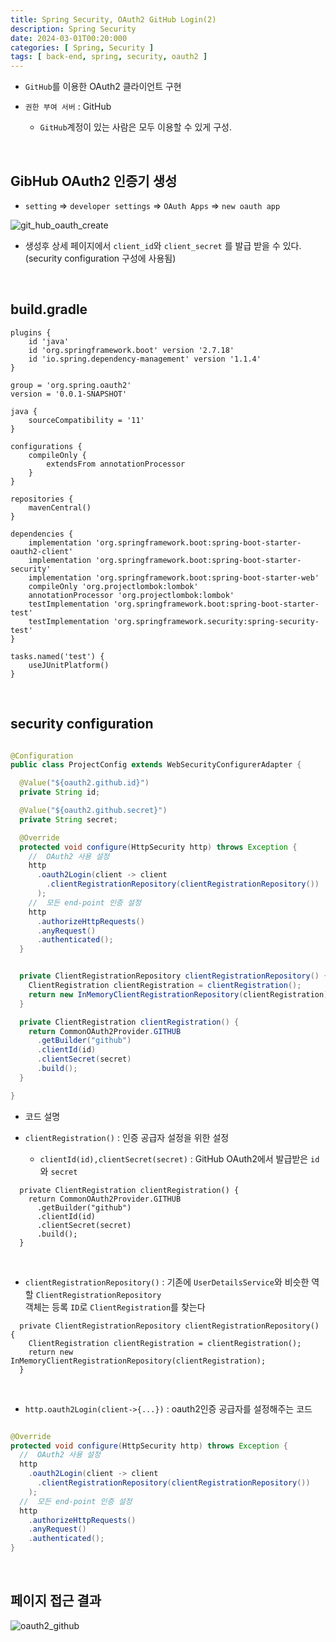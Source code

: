 ```yaml
---
title: Spring Security, OAuth2 GitHub Login(2)
description: Spring Security
date: 2024-03-01T00:20:000
categories: [ Spring, Security ]
tags: [ back-end, spring, security, oauth2 ]
---
```


- ```GitHub```를 이용한 OAuth2 클라이언트 구현

- ```권한 부여 서버``` : GitHub
  - ```GitHub```계정이 있는 사람은 모두 이용할 수 있게 구성.

<br>

<h2> GibHub OAuth2 인증기 생성 </h2>

- ```setting``` ⇒ ```developer settings``` ⇒ ```OAuth Apps``` ⇒ ```new oauth app```

![git_hub_oauth_create](https://github.com/AngryPig123/AngryPig123.github.io/assets/86225268/7e8fe2a4-b512-4850-b8ba-12912146ed1a)

- 생성후 상세 페이지에서 ```client_id```와 ```client_secret``` 를 발급 받을 수 있다.(security configuration 구성에 사용됨)

<br>

<h2> build.gradle </h2>

```text
plugins {
    id 'java'
    id 'org.springframework.boot' version '2.7.18'
    id 'io.spring.dependency-management' version '1.1.4'
}

group = 'org.spring.oauth2'
version = '0.0.1-SNAPSHOT'

java {
    sourceCompatibility = '11'
}

configurations {
    compileOnly {
        extendsFrom annotationProcessor
    }
}

repositories {
    mavenCentral()
}

dependencies {
    implementation 'org.springframework.boot:spring-boot-starter-oauth2-client'
    implementation 'org.springframework.boot:spring-boot-starter-security'
    implementation 'org.springframework.boot:spring-boot-starter-web'
    compileOnly 'org.projectlombok:lombok'
    annotationProcessor 'org.projectlombok:lombok'
    testImplementation 'org.springframework.boot:spring-boot-starter-test'
    testImplementation 'org.springframework.security:spring-security-test'
}

tasks.named('test') {
    useJUnitPlatform()
}

```

<br>

<h2> security configuration </h2>

```java

@Configuration
public class ProjectConfig extends WebSecurityConfigurerAdapter {

  @Value("${oauth2.github.id}")
  private String id;

  @Value("${oauth2.github.secret}")
  private String secret;

  @Override
  protected void configure(HttpSecurity http) throws Exception {
    //  OAuth2 사용 설정
    http
      .oauth2Login(client -> client
        .clientRegistrationRepository(clientRegistrationRepository())
      );
    //  모든 end-point 인증 설정
    http
      .authorizeHttpRequests()
      .anyRequest()
      .authenticated();
  }


  private ClientRegistrationRepository clientRegistrationRepository() {
    ClientRegistration clientRegistration = clientRegistration();
    return new InMemoryClientRegistrationRepository(clientRegistration);
  }

  private ClientRegistration clientRegistration() {
    return CommonOAuth2Provider.GITHUB
      .getBuilder("github")
      .clientId(id)
      .clientSecret(secret)
      .build();
  }

}
```

- 코드 설명

- ```clientRegistration()``` : 인증 공급자 설정을 위한 설정
  - ```clientId(id),clientSecret(secret)``` : GitHub OAuth2에서 발급받은 ```id```와 ```secret```

```text
  private ClientRegistration clientRegistration() {
    return CommonOAuth2Provider.GITHUB
      .getBuilder("github")
      .clientId(id)
      .clientSecret(secret)
      .build();
  }
```

<br>

- ```clientRegistrationRepository()``` : 기존에 ```UserDetailsService```와 비슷한 역할 ```ClientRegistrationRepository```<br>
  객체는 등록 ```ID```로 ```ClientRegistration```를 찾는다

```text
  private ClientRegistrationRepository clientRegistrationRepository() {
    ClientRegistration clientRegistration = clientRegistration();
    return new InMemoryClientRegistrationRepository(clientRegistration);
  }
```

<br>

- ```http.oauth2Login(client->{...})``` : oauth2인증 공급자를 설정해주는 코드

```java

@Override
protected void configure(HttpSecurity http) throws Exception {
  //  OAuth2 사용 설정
  http
    .oauth2Login(client -> client
      .clientRegistrationRepository(clientRegistrationRepository())
    );
  //  모든 end-point 인증 설정
  http
    .authorizeHttpRequests()
    .anyRequest()
    .authenticated();
}
```

<br>

<h2> 페이지 접근 결과 </h2>

![oauth2_github](https://github.com/AngryPig123/AngryPig123.github.io/assets/86225268/272a26a9-cf8d-4e88-bc7d-87c03e1d978f)

